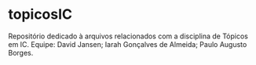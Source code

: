 # topicosIC
Repositório dedicado à arquivos relacionados com a disciplina de Tópicos em IC.
Equipe: David Jansen; Iarah Gonçalves de Almeida; Paulo Augusto Borges.
